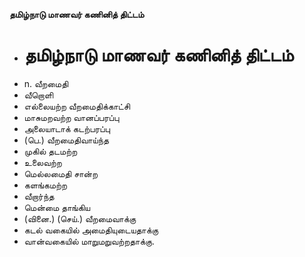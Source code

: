 **தமிழ்நாடு மாணவர் கணினித் திட்டம்**
- # தமிழ்நாடு மாணவர் கணினித் திட்டம்
- n. வீறமைதி
- வீறொளி
- எல்லையற்ற வீறமைதிக்காட்சி
- மாசுமறவற்ற வானப்பரப்பு
- அலையாடாக் கடற்பரப்பு
- (பெ.) வீறமைதிவாய்ந்த
- முகில் தடமற்ற
- உலைவற்ற
- மெல்லமைதி சான்ற
- களங்கமற்ற
- வீறார்ந்த
- மென்மை தாங்கிய
- (வினை.) (செய்.) வீறமைவாக்கு
- கடல் வகையில் அமைதியுடையதாக்கு
- வான்வகையில் மாறுமறுவற்றதாக்கு.

